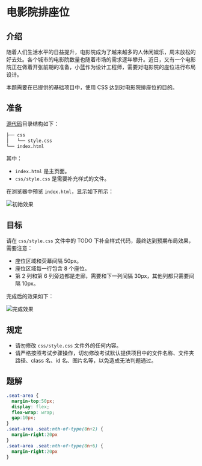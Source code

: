# 电影院排座位

## 介绍

随着人们生活水平的日益提升，电影院成为了越来越多的人休闲娱乐，周末放松的好去处。各个城市的电影院数量也随着市场的需求逐年攀升。近日，又有一个电影院正在做着开张前期的准备，小蓝作为设计工程师，需要对电影院的座位进行布局设计。

本题需要在已提供的基础项目中，使用 CSS 达到对电影院排座位的目的。

## 准备

[源代码](https://r2.code-snippet.online/md/lanqiao/%E7%94%B5%E5%BD%B1%E9%99%A2%E6%8E%92%E5%BA%A7%E4%BD%8D/code.zip)目录结构如下：

```txt
├── css
│   └── style.css
└── index.html
```

其中：

- `index.html` 是主页面。
- `css/style.css` 是需要补充样式的文件。

在浏览器中预览 `index.html`，显示如下所示：

![初始效果](https://r2.code-snippet.online/md/lanqiao/%E7%94%B5%E5%BD%B1%E9%99%A2%E6%8E%92%E5%BA%A7%E4%BD%8D/p1.png)

## 目标

请在 `css/style.css` 文件中的 TODO 下补全样式代码，最终达到预期布局效果，需要注意：

- 座位区域和荧幕间隔 50px。
- 座位区域每一行包含 8 个座位。
- 第 2 列和第 6 列旁边都是走廊，需要和下一列间隔 30px，其他列都只需要间隔 10px。

完成后的效果如下：

![完成效果](https://r2.code-snippet.online/md/lanqiao/%E7%94%B5%E5%BD%B1%E9%99%A2%E6%8E%92%E5%BA%A7%E4%BD%8D/p2.png)

## 规定

- 请勿修改 `css/style.css` 文件外的任何内容。
- 请严格按照考试步骤操作，切勿修改考试默认提供项目中的文件名称、文件夹路径、class 名、id 名、图片名等，以免造成无法判题通过。

## 题解

```css
.seat-area {
  margin-top:50px;
  display: flex;
  flex-wrap: wrap;
  gap:10px;
}
.seat-area .seat:nth-of-type(8n+2) {
  margin-right:20px
}
.seat-area .seat:nth-of-type(8n+6) {
  margin-right:20px
}
```

